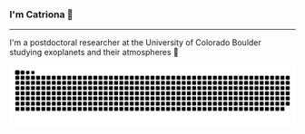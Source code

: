 ### I'm Catriona 👋
-------------
<!--
**catrionamurray/catrionamurray** is a ✨ _special_ ✨ repository because its `README.md` (this file) appears on your GitHub profile.

Here are some ideas to get you started:

- 🔭 I’m currently working on ...
- 🌱 I’m currently learning ...
- 👯 I’m looking to collaborate on ...
- 🤔 I’m looking for help with ...
- 💬 Ask me about ...
- 📫 How to reach me: ...
- 😄 Pronouns: ...
- ⚡ Fun fact: ...
-->
I'm a postdoctoral researcher at the University of Colorado Boulder studying exoplanets and their atmospheres 🔭


[![](https://github.com/Platane/snk/raw/output/github-contribution-grid-snake.svg)](https://github.com/catrionamurray/snk/raw/output/github-contribution-grid-snake.gif)
